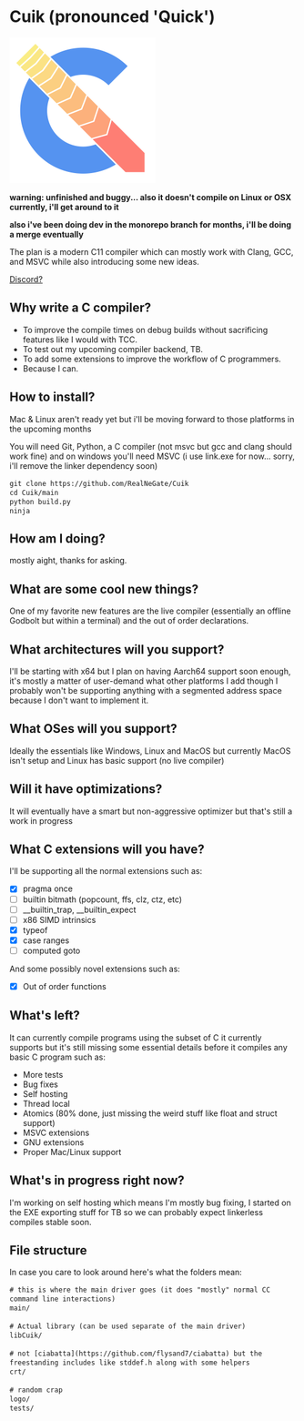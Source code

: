 # Cuik (pronounced 'Quick')

<img src="logo/cuik.svg" width="256px"/>

**warning: unfinished and buggy... also it doesn't compile on Linux or OSX currently, i'll get around to it**

**also i've been doing dev in the monorepo branch for months, i'll be doing a merge eventually**

The plan is a modern C11 compiler which can mostly work with Clang, GCC, and MSVC while also introducing some new ideas.

[Discord?](https://discord.gg/UFuHChZswc)

## Why write a C compiler?
* To improve the compile times on debug builds without sacrificing features like I would with TCC.
* To test out my upcoming compiler backend, TB.
* To add some extensions to improve the workflow of C programmers.
* Because I can.

## How to install?
Mac & Linux aren't ready yet but i'll be moving forward to those platforms in the upcoming months

You will need Git, Python, a C compiler (not msvc but gcc and clang should work fine) and on windows you'll need MSVC (i use link.exe for now... sorry, i'll remove the linker dependency soon)

```
git clone https://github.com/RealNeGate/Cuik
cd Cuik/main
python build.py
ninja
```

## How am I doing?
mostly aight, thanks for asking.


## What are some cool new things?
One of my favorite new features are the live compiler (essentially an offline Godbolt but within a terminal) and the out of order declarations.

## What architectures will you support?
I'll be starting with x64 but I plan on having Aarch64 support soon enough, it's mostly a matter of user-demand what other platforms I add though I probably won't be supporting anything with a segmented address space because I don't want to implement it.


## What OSes will you support?
Ideally the essentials like Windows, Linux and MacOS but currently MacOS isn't setup and Linux has basic support (no live compiler)


## Will it have optimizations?
It will eventually have a smart but non-aggressive optimizer but that's still a work in progress


## What C extensions will you have?
I'll be supporting all the normal extensions such as:
- [x] pragma once
- [ ] builtin bitmath (popcount, ffs, clz, ctz, etc)
- [ ] __builtin_trap, __builtin_expect
- [ ] x86 SIMD intrinsics
- [x] typeof
- [x] case ranges
- [ ] computed goto

And some possibly novel extensions such as:
- [x] Out of order functions


## What's left?
It can currently compile programs using the subset of C it currently supports but it's still missing some essential details before it compiles any basic C program such as:
* More tests
* Bug fixes
* Self hosting
* Thread local
* Atomics (80% done, just missing the weird stuff like float and struct support)
* MSVC extensions
* GNU extensions
* Proper Mac/Linux support

## What's in progress right now?

I'm working on self hosting which means I'm mostly bug fixing, I started on the EXE exporting stuff for TB so we can probably expect linkerless compiles stable soon.
## File structure
In case you care to look around here's what the folders mean:
```
# this is where the main driver goes (it does "mostly" normal CC command line interactions)
main/

# Actual library (can be used separate of the main driver)
libCuik/

# not [ciabatta](https://github.com/flysand7/ciabatta) but the freestanding includes like stddef.h along with some helpers
crt/

# random crap
logo/
tests/
```
